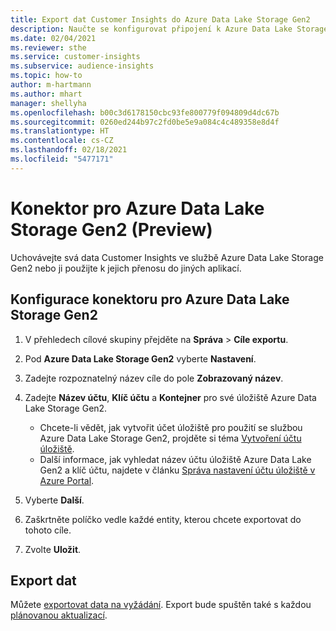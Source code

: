 ```yaml
---
title: Export dat Customer Insights do Azure Data Lake Storage Gen2
description: Naučte se konfigurovat připojení k Azure Data Lake Storage Gen2.
ms.date: 02/04/2021
ms.reviewer: sthe
ms.service: customer-insights
ms.subservice: audience-insights
ms.topic: how-to
author: m-hartmann
ms.author: mhart
manager: shellyha
ms.openlocfilehash: b00c3d6178150cbc93fe800779f094809d4dc67b
ms.sourcegitcommit: 0260ed244b97c2fd0be5e9a084c4c489358e8d4f
ms.translationtype: HT
ms.contentlocale: cs-CZ
ms.lasthandoff: 02/18/2021
ms.locfileid: "5477171"
---
```

# <a name="connector-for-azure-data-lake-storage-gen2-preview"></a>Konektor pro Azure Data Lake Storage Gen2 (Preview)

Uchovávejte svá data Customer Insights ve službě Azure Data Lake Storage Gen2 nebo ji použijte k jejich přenosu do jiných aplikací.

## <a name="configure-the-connector-for-azure-data-lake-storage-gen2"></a>Konfigurace konektoru pro Azure Data Lake Storage Gen2

1. V přehledech cílové skupiny přejděte na **Správa** > **Cíle exportu**.

1. Pod **Azure Data Lake Storage Gen2** vyberte **Nastavení**.

1. Zadejte rozpoznatelný název cíle do pole **Zobrazovaný název**.

1. Zadejte **Název účtu**, **Klíč účtu** a **Kontejner** pro své úložiště Azure Data Lake Storage Gen2.
    - Chcete-li vědět, jak vytvořit účet úložiště pro použití se službou Azure Data Lake Storage Gen2, projděte si téma [Vytvoření účtu úložiště](https://docs.microsoft.com/azure/storage/blobs/create-data-lake-storage-account). 
    - Další informace, jak vyhledat název účtu úložiště Azure Data Lake Gen2 a klíč účtu, najdete v článku [Správa nastavení účtu úložiště v Azure Portal](https://docs.microsoft.com/azure/storage/common/storage-account-manage).

1. Vyberte **Další**.

1. Zaškrtněte políčko vedle každé entity, kterou chcete exportovat do tohoto cíle.

1. Zvolte **Uložit**.

## <a name="export-the-data"></a>Export dat

Můžete [exportovat data na vyžádání](export-destinations.md#export-data-on-demand). Export bude spuštěn také s každou [plánovanou aktualizací](system.md#schedule-tab).
